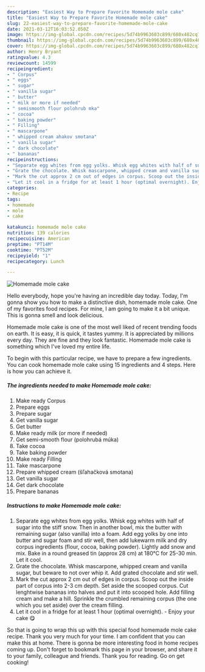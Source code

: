 ```yaml
---
description: "Easiest Way to Prepare Favorite Homemade mole cake"
title: "Easiest Way to Prepare Favorite Homemade mole cake"
slug: 22-easiest-way-to-prepare-favorite-homemade-mole-cake
date: 2021-03-12T16:03:52.050Z
image: https://img-global.cpcdn.com/recipes/5d74b9963603c899/680x482cq70/homemade-mole-cake-recipe-main-photo.jpg
thumbnail: https://img-global.cpcdn.com/recipes/5d74b9963603c899/680x482cq70/homemade-mole-cake-recipe-main-photo.jpg
cover: https://img-global.cpcdn.com/recipes/5d74b9963603c899/680x482cq70/homemade-mole-cake-recipe-main-photo.jpg
author: Henry Bryant
ratingvalue: 4.3
reviewcount: 14599
recipeingredient:
- " Corpus"
- " eggs"
- " sugar"
- " vanilla sugar"
- " butter"
- " milk or more if needed"
- " semismooth flour polohrub mka"
- " cocoa"
- " baking powder"
- " Filling"
- " mascarpone"
- " whipped cream ahakov smotana"
- " vanilla sugar"
- " dark chocolate"
- " bananas"
recipeinstructions:
- "Separate egg whites from egg yolks. Whisk egg whites with half of sugar into the stiff snow. Then in another bowl, mix the butter with remaining sugar (also vanilla) into a foam. Add egg yolks by one into butter and sugar foam and stir well, then add lukewarm milk and dry corpus ingredients (flour, cocoa, baking powder). Lightly add snow and mix. Bake in a round greased tin (approx 28 cm) at 180°C for 25-30 min. Let it cool."
- "Grate the chocolate. Whisk mascarpone, whipped cream and vanilla sugar, but beware to not over whip it. Add grated chocolate and stir well."
- "Mark the cut approx 2 cm out of edges in corpus. Scoop out the inside part of corpus into 2-3 cm depth. Set aside the scooped corpus. Cut lenghtwise bananas into halves and put it into scooped hole. Add filling cream and make a hill. Sprinkle the crumbled remaining corpus (the one which you set aside) over the cream filling."
- "Let it cool in a fridge for at least 1 hour (optimal overnight). Enjoy your cake 😋"
categories:
- Recipe
tags:
- homemade
- mole
- cake

katakunci: homemade mole cake 
nutrition: 139 calories
recipecuisine: American
preptime: "PT14M"
cooktime: "PT52M"
recipeyield: "1"
recipecategory: Lunch

---
```



![Homemade mole cake](https://img-global.cpcdn.com/recipes/5d74b9963603c899/680x482cq70/homemade-mole-cake-recipe-main-photo.jpg)

Hello everybody, hope you're having an incredible day today. Today, I'm gonna show you how to make a distinctive dish, homemade mole cake. One of my favorites food recipes. For mine, I am going to make it a bit unique. This is gonna smell and look delicious.



Homemade mole cake is one of the most well liked of recent trending foods on earth. It is easy, it is quick, it tastes yummy. It is appreciated by millions every day. They are fine and they look fantastic. Homemade mole cake is something which I've loved my entire life.


To begin with this particular recipe, we have to prepare a few ingredients. You can cook homemade mole cake using 15 ingredients and 4 steps. Here is how you can achieve it.

<!--inarticleads1-->

##### The ingredients needed to make Homemade mole cake:

1. Make ready  Corpus
1. Prepare  eggs
1. Prepare  sugar
1. Get  vanilla sugar
1. Get  butter
1. Make ready  milk (or more if needed)
1. Get  semi-smooth flour (polohrubá múka)
1. Take  cocoa
1. Take  baking powder
1. Make ready  Filling
1. Take  mascarpone
1. Prepare  whipped cream (šľahačková smotana)
1. Get  vanilla sugar
1. Get  dark chocolate
1. Prepare  bananas




<!--inarticleads2-->

##### Instructions to make Homemade mole cake:

1. Separate egg whites from egg yolks. Whisk egg whites with half of sugar into the stiff snow. Then in another bowl, mix the butter with remaining sugar (also vanilla) into a foam. Add egg yolks by one into butter and sugar foam and stir well, then add lukewarm milk and dry corpus ingredients (flour, cocoa, baking powder). Lightly add snow and mix. Bake in a round greased tin (approx 28 cm) at 180°C for 25-30 min. Let it cool.
1. Grate the chocolate. Whisk mascarpone, whipped cream and vanilla sugar, but beware to not over whip it. Add grated chocolate and stir well.
1. Mark the cut approx 2 cm out of edges in corpus. Scoop out the inside part of corpus into 2-3 cm depth. Set aside the scooped corpus. Cut lenghtwise bananas into halves and put it into scooped hole. Add filling cream and make a hill. Sprinkle the crumbled remaining corpus (the one which you set aside) over the cream filling.
1. Let it cool in a fridge for at least 1 hour (optimal overnight). - Enjoy your cake 😋




So that is going to wrap this up with this special food homemade mole cake recipe. Thank you very much for your time. I am confident that you can make this at home. There is gonna be more interesting food in home recipes coming up. Don't forget to bookmark this page in your browser, and share it to your family, colleague and friends. Thank you for reading. Go on get cooking!
